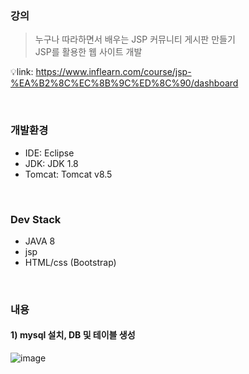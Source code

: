 ### 강의
> 누구나 따라하면서 배우는 JSP 커뮤니티 게시판 만들기  
> JSP를 활용한 웹 사이트 개발

💡link: https://www.inflearn.com/course/jsp-%EA%B2%8C%EC%8B%9C%ED%8C%90/dashboard

<br/>
 
### 개발환경
- IDE: Eclipse
- JDK: JDK 1.8
- Tomcat: Tomcat v8.5

<br/>

### Dev Stack
- JAVA 8
- jsp
- HTML/css (Bootstrap)

 <br/>

### 내용
#### 1) mysql 설치, DB 및 테이블 생성

![image](https://github.com/ShinJungEun/online-classes/assets/38749778/7fd6e178-d667-49e5-b376-f448c04b8fb4)
